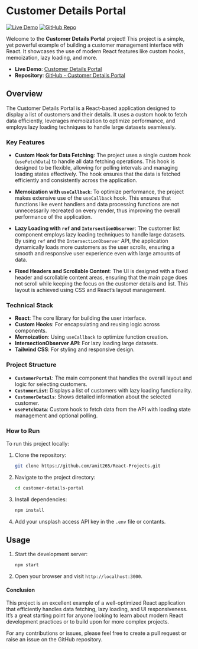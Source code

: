 # Customer Details Portal

[![Live Demo](https://img.shields.io/badge/Live%20Demo-Visit-blue?style=for-the-badge)](https://coderespite.com/projects/react/customer-details-portal/)
[![GitHub Repo](https://img.shields.io/badge/GitHub-Repository-blue?style=for-the-badge&logo=github)](https://github.com/amit265/React-Projects/tree/main/customer-details-portal)

Welcome to the **Customer Details Portal** project! This project is a simple, yet powerful example of building a customer management interface with React. It showcases the use of modern React features like custom hooks, memoization, lazy loading, and more.

- **Live Demo**: [Customer Details Portal](https://coderespite.com/projects/react/customer-details-portal/)
- **Repository**: [GitHub - Customer Details Portal](https://github.com/amit265/React-Projects/tree/main/customer-details-portal)

## Overview

The Customer Details Portal is a React-based application designed to display a list of customers and their details. It uses a custom hook to fetch data efficiently, leverages memoization to optimize performance, and employs lazy loading techniques to handle large datasets seamlessly.

### Key Features

- **Custom Hook for Data Fetching**: The project uses a single custom hook (`useFetchData`) to handle all data fetching operations. This hook is designed to be flexible, allowing for polling intervals and managing loading states effectively. The hook ensures that the data is fetched efficiently and consistently across the application.

- **Memoization with `useCallback`**: To optimize performance, the project makes extensive use of the `useCallback` hook. This ensures that functions like event handlers and data processing functions are not unnecessarily recreated on every render, thus improving the overall performance of the application.

- **Lazy Loading with `ref` and `IntersectionObserver`**: The customer list component employs lazy loading techniques to handle large datasets. By using `ref` and the `IntersectionObserver` API, the application dynamically loads more customers as the user scrolls, ensuring a smooth and responsive user experience even with large amounts of data.

- **Fixed Headers and Scrollable Content**: The UI is designed with a fixed header and scrollable content areas, ensuring that the main page does not scroll while keeping the focus on the customer details and list. This layout is achieved using CSS and React’s layout management.

### Technical Stack

- **React**: The core library for building the user interface.
- **Custom Hooks**: For encapsulating and reusing logic across components.
- **Memoization**: Using `useCallback` to optimize function creation.
- **IntersectionObserver API**: For lazy loading large datasets.
- **Tailwind CSS**: For styling and responsive design.

### Project Structure

- **`CustomerPortal`**: The main component that handles the overall layout and logic for selecting customers.
- **`CustomerList`**: Displays a list of customers with lazy loading functionality.
- **`CustomerDetails`**: Shows detailed information about the selected customer.
- **`useFetchData`**: Custom hook to fetch data from the API with loading state management and optional polling.

### How to Run

To run this project locally:

1. Clone the repository:
   ```bash
   git clone https://github.com/amit265/React-Projects.git

2. Navigate to the project directory:
   ```bash
   cd customer-details-portal
   ```
3. Install dependencies:
   ```bash
   npm install
   ```
4. Add your unsplash access API key in the `.env` file or contants.

## Usage

1. Start the development server:
   ```bash
   npm start
   ```
2. Open your browser and visit `http://localhost:3000`.

#### Conclusion
This project is an excellent example of a well-optimized React application that efficiently handles data fetching, lazy loading, and UI responsiveness. It’s a great starting point for anyone looking to learn about modern React development practices or to build upon for more complex projects.

For any contributions or issues, please feel free to create a pull request or raise an issue on the GitHub repository.